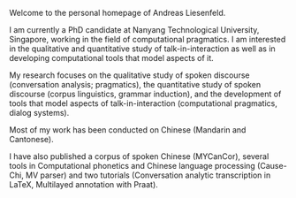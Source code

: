 Welcome to the personal homepage of Andreas Liesenfeld.

I am currently a PhD candidate at Nanyang Technological University, Singapore, working in the field of computational pragmatics. I am interested in the qualitative and quantitative study of talk-in-interaction as well as in developing computational tools that model aspects of it.

My research focuses on the qualitative study of spoken discourse (conversation analysis; pragmatics), the quantitative study of spoken discourse (corpus linguistics, grammar induction), and the development of tools that model aspects of talk-in-interaction (computational pragmatics, dialog systems).

Most of my work has been conducted on Chinese (Mandarin and Cantonese). 

I have also published a corpus of spoken Chinese (MYCanCor), several tools in Computational phonetics and Chinese language processing (Cause-Chi, MV parser) and two tutorials (Conversation analytic transcription in LaTeX, Multilayed annotation with Praat).
